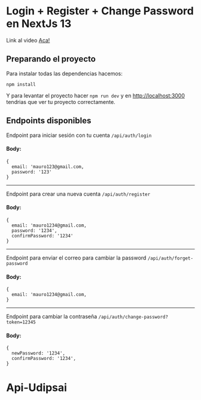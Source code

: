 # Login + Register + Change Password en NextJs 13
Link al video [Aca!](https://www.youtube.com/watch?v=-vZIzDHkR-g&feature=youtu.be&ab_channel=Mauro)

## Preparando el proyecto

Para instalar todas las dependencias hacemos:

`npm install`

Y para levantar el proyecto hacer `npm run dev` y en [http://localhost:3000](http://localhost:3000) tendrias que ver tu proyecto correctamente.

## Endpoints disponibles
Endpoint para iniciar sesión con tu cuenta
`/api/auth/login`

#### Body:
```
{
  email: 'mauro123@gmail.com,
  password: '123'
}
```
<hr />

Endpoint para crear una nueva cuenta
`/api/auth/register`
#### Body:
```
{
  email: 'mauro1234@gmail.com,
  password: '1234',
  confirmPassword: '1234'
}
```

<hr />

Endpoint para enviar el correo para cambiar la password
`/api/auth/forget-password`
#### Body:
```
{
  email: 'mauro1234@gmail.com,
}
```
<hr />

Endpoint para cambiar la contraseña
`/api/auth/change-password?token=12345`
#### Body:
```
{
  newPassword: '1234',
  confirmPassword: '1234',
}
```


# Api-Udipsai

